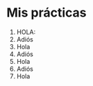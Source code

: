 <!DOCTYPE html>
<html lang="en">
<head>
    <meta charset="UTF-8">
    <meta http-equiv="X-UA-Compatible" content="IE=edge">
    <meta name="viewport" content="width=device-width, initial-scale=1.0">
    <meta name="keywords" content="curso de diseño web, curso html, etc">
    <meta name="author" content="@ines.soto">
    <meta name="description" content="El mejor curso de diseño web de itson">
    <title>Document</title>

</head>
<body>
    <h1>Mis prácticas</h1>
    <ol>
        <li><a>HOLA:</a></a> </li>
        <a href="../Practicas web_Ines/index.html"></a>
        <li>Adiós</li>
        <li>Hola</li>
        <li>Adiós</li>
        <li>Hola</li>
        <li>Adiós</li>
        <li>Hola</li>
    </ol>
    
</body>
</html>
